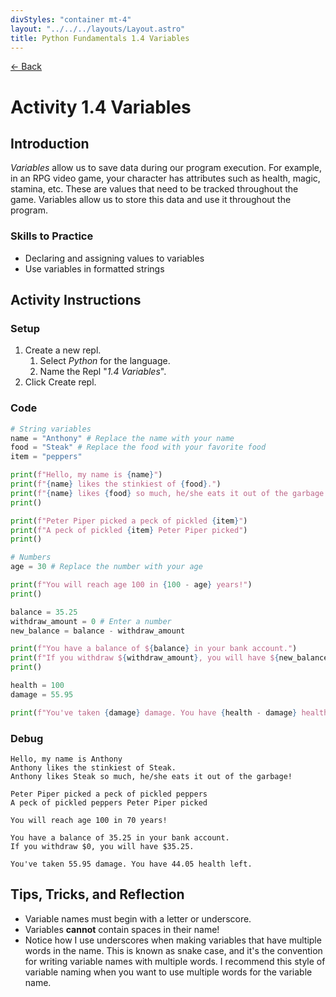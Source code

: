 ```yaml
---
divStyles: "container mt-4"
layout: "../../../layouts/Layout.astro"
title: Python Fundamentals 1.4 Variables
---
```


[← Back](/courses/python-fundamentals/)

# Activity 1.4 Variables

## Introduction

_Variables_ allow us to save data during our program execution. For example, in an RPG video game, your character has attributes such as health, magic, stamina, etc. These are values that need to be tracked throughout the game. Variables allow us to store this data and use it throughout the program.

### Skills to Practice

- Declaring and assigning values to variables
- Use variables in formatted strings

## Activity Instructions

### Setup

1. Create a new repl.
   1. Select _Python_ for the language.
   2. Name the Repl "_1.4 Variables_".
2. Click Create repl.

### Code

```python
# String variables
name = "Anthony" # Replace the name with your name
food = "Steak" # Replace the food with your favorite food
item = "peppers"

print(f"Hello, my name is {name}")
print(f"{name} likes the stinkiest of {food}.")
print(f"{name} likes {food} so much, he/she eats it out of the garbage!")
print()

print(f"Peter Piper picked a peck of pickled {item}")
print(f"A peck of pickled {item} Peter Piper picked")
print()

# Numbers
age = 30 # Replace the number with your age

print(f"You will reach age 100 in {100 - age} years!")
print()

balance = 35.25
withdraw_amount = 0 # Enter a number
new_balance = balance - withdraw_amount

print(f"You have a balance of ${balance} in your bank account.")
print(f"If you withdraw ${withdraw_amount}, you will have ${new_balance}.")
print()

health = 100
damage = 55.95

print(f"You've taken {damage} damage. You have {health - damage} health left.")
```

### Debug

```
Hello, my name is Anthony
Anthony likes the stinkiest of Steak.
Anthony likes Steak so much, he/she eats it out of the garbage!

Peter Piper picked a peck of pickled peppers
A peck of pickled peppers Peter Piper picked

You will reach age 100 in 70 years!

You have a balance of 35.25 in your bank account.
If you withdraw $0, you will have $35.25.

You've taken 55.95 damage. You have 44.05 health left.
```

## Tips, Tricks, and Reflection

- Variable names must begin with a letter or underscore.
- Variables **cannot** contain spaces in their name!
- Notice how I use underscores when making variables that have multiple words in the name. This is known as snake case, and it's the convention for writing variable names with multiple words. I recommend this style of variable naming when you want to use multiple words for the variable name.
